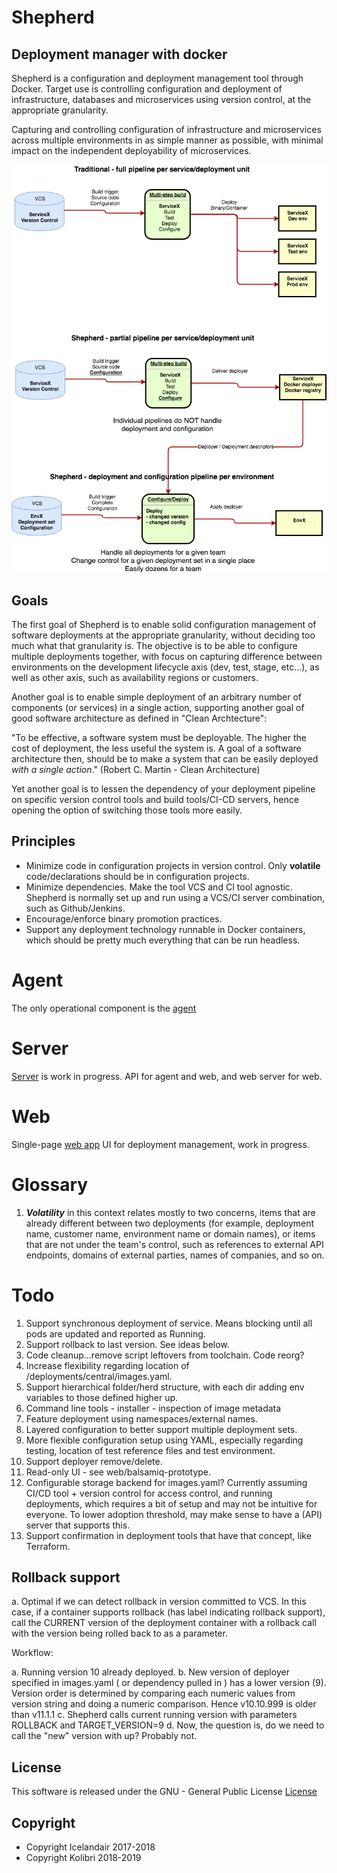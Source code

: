 # Shepherd
## Deployment manager with docker

Shepherd is a configuration and deployment management tool through Docker. Target use is controlling configuration and deployment of infrastructure, databases and microservices using version control, at the appropriate granularity. 

Capturing and controlling configuration of infrastructure and microservices across multiple environments in as
simple manner as possible, with minimal impact on the independent deployability of microservices. 


![Shepherd pipelines](docs/ShepherdVsTraditional.png "Shepherd vs Traditional Pipelines")


## Goals

The first goal of Shepherd is to enable solid configuration management of software deployments at the appropriate granularity,
without deciding too much what that granularity is. The objective is to be able to configure multiple deployments
together, with focus on capturing difference between environments on the development lifecycle axis (dev, test, stage, etc...),
as well as other axis, such as availability regions or customers.

Another goal is to enable simple deployment of an arbitrary number of components (or services) in a single action, supporting
another goal of good software architecture as defined in "Clean Archtecture": 

"To be effective, a software system must be deployable. The higher the cost of deployment, the less useful the system is.
A goal of a software architecture then, should be to make a system that can be easily deployed _with a single action_." 
(Robert C. Martin - Clean Architecture)

Yet another goal is to lessen the dependency of your deployment pipeline on specific version control tools and build tools/CI-CD servers, hence opening the option of switching those tools more easily. 

## Principles

- Minimize code in configuration projects in version control. Only __volatile__ code/declarations should be in configuration projects.
- Minimize dependencies. Make the tool VCS and CI tool agnostic. Shepherd is normally set up and run using a VCS/CI server
combination, such as Github/Jenkins.
- Encourage/enforce binary promotion practices.
- Support any deployment technology runnable in Docker containers, which should be pretty much everything that can
be run headless.


# Agent
The only operational component is the [agent](agent/README.md)

# Server
[Server](server/README.md) is work in progress. API for agent and web, and web server for web.
 
# Web


Single-page [web app](web/README.md)  UI for deployment management, work in progress.

# Glossary

1. ___Volatility___ in this context relates mostly to two concerns, items that are already different between two deployments
(for example, deployment name, customer name, environment name or domain names), or items that are
not under the team's control, such as references to external API endpoints, domains of external parties,
names of companies, and so on. 

# Todo

1. Support synchronous deployment of service. Means blocking until all pods are updated and reported as Running.
1. Support rollback to last version. See ideas below.
1. Code cleanup...remove script leftovers from toolchain. Code reorg?
1. Increase flexibility regarding location of /deployments/central/images.yaml. 
1. Support hierarchical folder/herd structure, with each dir adding env variables to those defined higher up.
1. Command line tools - installer - inspection of image metadata
1. Feature deployment using namespaces/external names.
1. Layered configuration to better support multiple deployment sets.
1. More flexible configuration setup using YAML, especially regarding testing, location of test reference files and test environment.
1. Support deployer remove/delete.
1. Read-only UI - see web/balsamiq-prototype.
1. Configurable storage backend for images.yaml? Currently assuming CI/CD tool + version control
for access control, and running deployments, which requires a bit of setup and may not be intuitive for everyone.
To lower adoption threshold, may make sense to have a (API) server that supports this.
1. Support confirmation in deployment tools that have that concept, like Terraform.

## Rollback support
a. Optimal if we can detect rollback in version committed to VCS. In this case, if a container supports rollback (has label
indicating rollback support), call the CURRENT version of the deployment container with a rollback call with the version being
rolled back to as a parameter.

Workflow:

a. Running version 10 already deployed.
b. New version of deployer specified in images.yaml ( or dependency pulled in ) has a lower version (9).
      Version order is determined by comparing each numeric values from version string and doing a numeric
      comparison. Hence v10.10.999 is older than v11.1.1
c. Shepherd calls current running version with parameters ROLLBACK and TARGET_VERSION=9
d. Now, the question is, do we need to call the "new" version with up? Probably not.

## License
This software is released under the GNU - General Public License
[License](./COPYING)

## Copyright
- Copyright Icelandair 2017-2018
- Copyright Kolibri 2018-2019